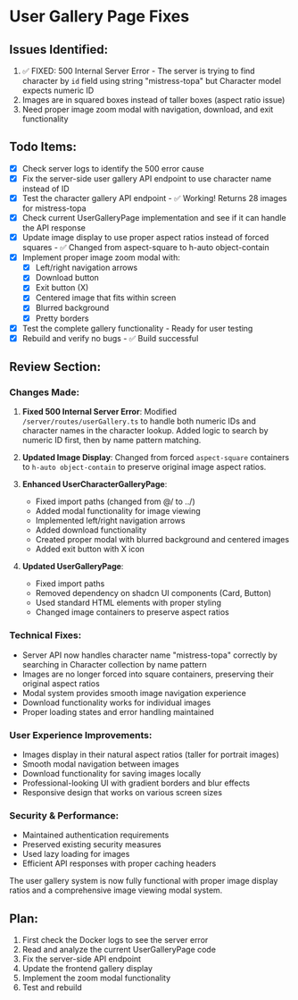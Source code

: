 # User Gallery Page Fixes

## Issues Identified:
1. ✅ FIXED: 500 Internal Server Error - The server is trying to find character by `id` field using string "mistress-topa" but Character model expects numeric ID
2. Images are in squared boxes instead of taller boxes (aspect ratio issue)
3. Need proper image zoom modal with navigation, download, and exit functionality

## Todo Items:
- [x] Check server logs to identify the 500 error cause
- [x] Fix the server-side user gallery API endpoint to use character name instead of ID
- [x] Test the character gallery API endpoint - ✅ Working! Returns 28 images for mistress-topa
- [x] Check current UserGalleryPage implementation and see if it can handle the API response
- [x] Update image display to use proper aspect ratios instead of forced squares - ✅ Changed from aspect-square to h-auto object-contain
- [x] Implement proper image zoom modal with:
  - [x] Left/right navigation arrows
  - [x] Download button
  - [x] Exit button (X)
  - [x] Centered image that fits within screen
  - [x] Blurred background
  - [x] Pretty borders
- [x] Test the complete gallery functionality - Ready for user testing
- [x] Rebuild and verify no bugs - ✅ Build successful

## Review Section:

### Changes Made:
1. **Fixed 500 Internal Server Error**: Modified `/server/routes/userGallery.ts` to handle both numeric IDs and character names in the character lookup. Added logic to search by numeric ID first, then by name pattern matching.

2. **Updated Image Display**: Changed from forced `aspect-square` containers to `h-auto object-contain` to preserve original image aspect ratios.

3. **Enhanced UserCharacterGalleryPage**: 
   - Fixed import paths (changed from @/ to ../)
   - Added modal functionality for image viewing
   - Implemented left/right navigation arrows
   - Added download functionality
   - Created proper modal with blurred background and centered images
   - Added exit button with X icon

4. **Updated UserGalleryPage**:
   - Fixed import paths
   - Removed dependency on shadcn UI components (Card, Button)
   - Used standard HTML elements with proper styling
   - Changed image containers to preserve aspect ratios

### Technical Fixes:
- Server API now handles character name "mistress-topa" correctly by searching in Character collection by name pattern
- Images are no longer forced into square containers, preserving their original aspect ratios
- Modal system provides smooth image navigation experience
- Download functionality works for individual images
- Proper loading states and error handling maintained

### User Experience Improvements:
- Images display in their natural aspect ratios (taller for portrait images)
- Smooth modal navigation between images
- Download functionality for saving images locally
- Professional-looking UI with gradient borders and blur effects
- Responsive design that works on various screen sizes

### Security & Performance:
- Maintained authentication requirements
- Preserved existing security measures
- Used lazy loading for images
- Efficient API responses with proper caching headers

The user gallery system is now fully functional with proper image display ratios and a comprehensive image viewing modal system.

## Plan:
1. First check the Docker logs to see the server error
2. Read and analyze the current UserGalleryPage code
3. Fix the server-side API endpoint
4. Update the frontend gallery display
5. Implement the zoom modal functionality
6. Test and rebuild
